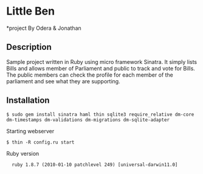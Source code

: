 # Little Ben 
*project By Odera & Jonathan

## Description
Sample project written in Ruby using micro framework Sinatra. It simply lists Bills and allows member of Parliament and public to track and vote for Bills. The public members can check the profile for each member of the parliament and see what they are supporting.

## Installation

    $ sudo gem install sinatra haml thin sqlite3 require_relative dm-core dm-timestamps dm-validations dm-migrations dm-sqlite-adapter
 
 Starting webserver
    
    $ thin -R config.ru start
 
 Ruby version
      
      ruby 1.8.7 (2010-01-10 patchlevel 249) [universal-darwin11.0]